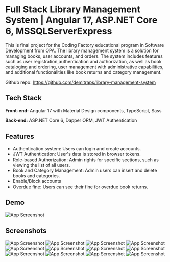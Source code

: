 # Full Stack Library Management System | Angular 17, ASP.NET Core 6, MSSQLServerExpress

This is final project for the Coding Factory educational program in Software Development from OPA. The library management system is a solution for managing books, user accounts, and orders. The system includes features such as user registration,authentication and authorization, as well as book cataloging and ordering, user management with administrative capabilities, and additional functionalities like book returns and category management. 

Github repo: https://github.com/demitraps/library-management-system


## Tech Stack

**Front-end:** Angular 17 with Material Design components, TypeScript, Sass

**Back-end:** ASP.NET Core 6, Dapper ORM, JWT Authentication


## Features

- Authentication system: Users can login and create accounts.
- JWT Authentication: User's data is stored in browser tokens.
- Role-based Authorization: Admin rights for specific sections, such as viewing the list of all users.
- Book and Category Management: Admin users can insert and delete books and categories.
- Enable/Block accounts
- Overdue fine: Users can see their fine for overdue book returns.


## Demo

![App Screenshot](./screenshots/presentation.gif)


## Screenshots

![App Screenshot](./screenshots/library1.png)
![App Screenshot](./screenshots/library2.png)
![App Screenshot](./screenshots/search.png)
![App Screenshot](./screenshots/delete.png)
![App Screenshot](./screenshots/category.png)
![App Screenshot](./screenshots/return.png)
![App Screenshot](./screenshots/users.png)
![App Screenshot](./screenshots/allorders.png)
![App Screenshot](./screenshots/myorders.png)
![App Screenshot](./screenshots/profile.png)
![App Screenshot](./screenshots/login.png)
![App Screenshot](./screenshots/register.png)


